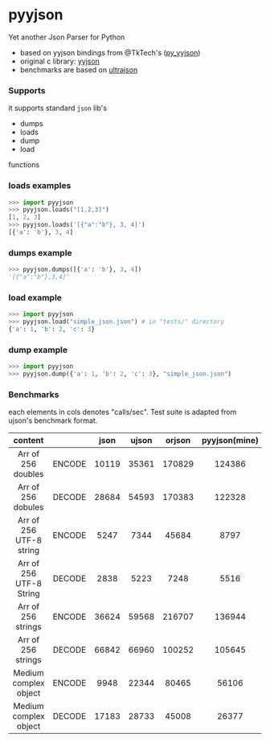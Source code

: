 # pyyjson

Yet another Json Parser for Python
- based on yyjson bindings from @TkTech's ([py_yyjson](https://github.com/ibireme/yyjson))
- original c library: [yyjson](https://github.com/ibireme/yyjson)
- benchmarks are based on [ultrajson](https://github.com/ultrajson/ultrajson)


### Supports
it supports standard `json` lib's
- dumps
- loads
- dump
- load

functions


### loads examples
```python
>>> import pyyjson
>>> pyyjson.loads("[1,2,3]")
[1, 2, 3]
>>> pyyjson.loads('[{"a":"b"}, 3, 4]')
[{'a': 'b'}, 3, 4]
```

### dumps example
```python
>>> pyyjson.dumps([{'a': 'b'}, 3, 4])
'[{"a":"b"},3,4]'
```

### load example
```python
>>> import pyyjson
>>> pyyjson.load("simple_json.json") # in "tests/" directory
{'a': 1, 'b': 2, 'c': 3}
```

### dump example
```python
>>> import pyyjson
>>> pyyjson.dump({'a': 1, 'b': 2, 'c': 3}, "simple_json.json")
```

### Benchmarks
each elements in cols denotes "calls/sec". Test suite is adapted from ujson's benchmark format.

|         content         |        |  json | ujson | orjson | pyyjson(mine) |
|:-----------------------:|:------:|:-----:|:-----:|:------:|:-------------:|
|    Arr of 256 doubles   | ENCODE |  10119 | 35361 | 170829 |124386        |
|    Arr of 256 dobules   | DECODE | 28684 | 54593 | 170383 |     122328    |
| Arr of 256 UTF-8 string | ENCODE |  5247 |  7344 |  45684 |      8797     |
| Arr of 256 UTF-8 String | DECODE |  2838 |  5223 |  7248  |      5516     |
|    Arr of 256 strings   | ENCODE | 36624 | 59568 | 216707 |     136944     |
|    Arr of 256 strings   | DECODE | 66842 | 66960 |  100252 |     105645     |
|  Medium complex object  | ENCODE |  9948 | 22344 |  80465 |     56106     |
|  Medium complex object  | DECODE | 17183 | 28733 |  45008 |     26377     |
